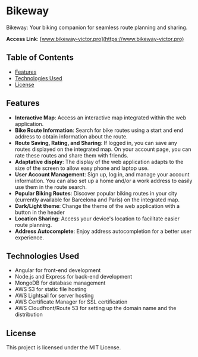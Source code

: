 # Bikeway

Bikeway: Your biking companion for seamless route planning and sharing.

**Access Link**: [www.bikeway-victor.pro](https://www.bikeway-victor.pro)

## Table of Contents
- [Features](#features)
- [Technologies Used](#technologies-used)
- [License](#license)
 
## Features
- **Interactive Map**: Access an interactive map integrated within the web application.
- **Bike Route Information**: Search for bike routes using a start and end address to obtain information about the route.
- **Route Saving, Rating, and Sharing**: If logged in, you can save any routes displayed on the integrated map. On your account page, you can rate these routes and share them with friends.
- **Adaptative display**: The display of the web application adapts to the size of the screen to allow easy phone and laptop use.
- **User Account Management**: Sign up, log in, and manage your account information. You can also set up a home and/or a work address to easily use them in the route search.
- **Popular Biking Routes**: Discover popular biking routes in your city (currently available for Barcelona and Paris) on the integrated map.
- **Dark/Light theme**: Change the theme of the web application with a button in the header
- **Location Sharing**: Access your device's location to facilitate easier route planning.
- **Address Autocomplete**: Enjoy address autocompletion for a better user experience.

## Technologies Used
- Angular for front-end development
- Node.js and Express for back-end development
- MongoDB for database management
- AWS S3 for static file hosting
- AWS Lightsail for server hosting
- AWS Certificate Manager for SSL certification
- AWS Cloudfront/Route 53 for setting up the domain name and the distribution

## License
This project is licensed under the MIT License.
